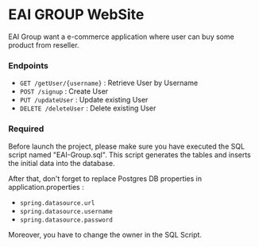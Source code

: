 # EAI GROUP WebSite

EAI Group want a e-commerce application where user can buy some product from reseller.


### Endpoints


* `GET /getUser/{username}` : Retrieve User by Username
* `POST /signup` : Create User
* `PUT /updateUser` : Update existing User 
* `DELETE /deleteUser` : Delete existing User 

### Required

Before launch the project, please make sure you have executed the SQL script named "EAI-Group.sql". This script generates the tables and inserts the initial data into the database.

After that, don't forget to replace Postgres DB properties in application.properties :
* `spring.datasource.url`
* `spring.datasource.username`
* `spring.datasource.password`

Moreover, you have to change the owner in the SQL Script.
